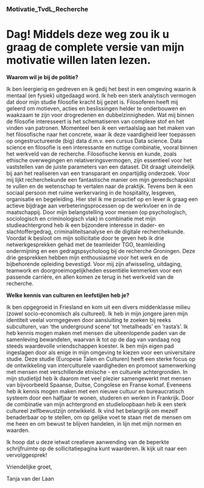 ### Motivatie_TvdL_Recherche
# Dag! Middels deze weg zou ik u graag de complete versie van mijn motivatie willen laten lezen.

**Waarom wil je bij de politie?**

Ik ben leergierig en gedreven en ik gedij het best in een omgeving waarin ik mentaal (en fysiek) uitgedaagd word. Ik heb een sterk analytisch vermogen dat door mijn studie filosofie kracht bij gezet is. Filosoferen heeft mij geleerd om motieven, acties en beslissingen helder te onderbouwen en waakzaam te zijn voor drogredenen en dubbelzinnigheden. Wat mij binnen de filosofie interesseert is het schematiseren van complexe stof en het vinden van patronen. Momenteel ben ik een vertaalslag aan het maken van het filosofische naar het concrete, waar ik deze vaardigheid leer toepassen op ongestructureerde (big) data d.m.v. een cursus Data science. Data science en filosofie is een interessante en nuttige combinatie, vooral binnen het werkveld van de recherche. Filosofische kennis en kunde, zoals ethische overwegingen en relativeringsvermogen, zijn essentieel voor het vaststellen van de juiste parameters van een dataset. Dit draagt uiteindelijk bij aan het realiseren van een transparant en onpartijdig onderzoek. Voor mij lijkt recherchekunde een fantastische manier om mijn gereedschapskist te vullen en de wetenschap te vertalen naar de praktijk.
Tevens ben ik een sociaal persoon met ruime werkervaring in de hospitality, lesgeven, organisatie en begeleiding. Hier stel ik me proactief op en lever ik graag een actieve bijdrage aan verbeteringsprocessen op de werkvloer en in de maatschappij. Door mijn belangstelling voor mensen (op psychologisch, sociologisch en criminologisch vlak) in combinatie met mijn studieachtergrond heb ik een bijzondere interesse in dader- en slachtoffergedrag, criminaliteitsanalyse en de digitale recherchekunde. 
Voordat ik besloot om mijn sollicitatie door te geven heb ik drie netwerkgesprekken gehad met de teamleider TGO, teamleiding ondermijning en een gedragspsycholoog bij de recherche Groningen. Deze drie gesprekken hebben mijn enthousiasme voor het werk en de bijbehorende opleiding bevestigd. Voor mij zijn afwisseling, uitdaging, teamwork en doorgroeimogelijkheden essentiële kenmerken voor een passende carrière, en allen komen ze terug in het werkveld van de recherche.


**Welke kennis van culturen en leefstijlen heb je?**

Ik ben opgegroeid in Friesland en kom uit een divers middenklasse milieu (zowel socio-economisch als cultureel). Ik heb in mijn jongere jaren mijn identiteit veelal vormgegeven door aansluiting te zoeken bij reeks subculturen, van ‘the underground scene’ tot ‘metalheads’ en ‘rasta’s’. Ik heb kennis mogen maken met mensen die uiteenlopende paden van de samenleving bewandelen, waarvan ik tot op de dag van vandaag nog steeds waardevolle vriendschappen koester. Ik ben mijn eigen pad ingeslagen door als enige in mijn omgeving te kiezen voor een universitaire studie. Deze studie (Europese Talen en Culturen) heeft een sterke focus op de ontwikkeling van interculturele vaardigheden en promoot samenwerking met mensen met verschillende etnische - en culturele achtergronden. In mijn studietijd heb ik daarom met veel plezier samengewerkt met mensen van bijvoorbeeld Spaanse, Duitse, Congolese en Franse komaf. 
Eveneens heb ik kennis mogen maken met een nieuwe cultuur en bureaucratisch systeem door een halfjaar te wonen, studeren en werken in Frankrijk. Door de combinatie van mijn achtergrond en studieloopbaan heb ik een sterk cultureel zelfbewustzijn ontwikkeld. Ik vind het belangrijk om mezelf benaderbaar op te stellen, om op gelijke voet te staan met de mensen om me heen en om bewust te blijven handelen, in lijn met mijn normen en waarden. 

Ik hoop dat u deze ietwat creatieve aanwending van de beperkte schrijfruimte op de sollicitatiepagina kunt waarderen. Ik kijk uit naar een vervolggesprek!

Vriendelijke groet,

Tanja van der Laan


